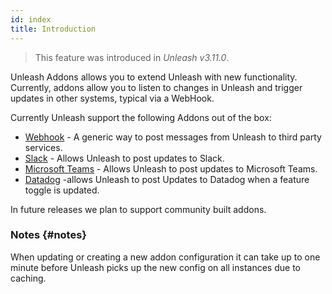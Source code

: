 ```yaml
---
id: index
title: Introduction
---
```


> This feature was introduced in _Unleash v3.11.0_.

Unleash Addons allows you to extend Unleash with new functionality. Currently, addons allow you to listen to changes in Unleash and trigger updates in other systems, typical via a WebHook.

Currently Unleash support the following Addons out of the box:

- [Webhook](./webhook) - A generic way to post messages from Unleash to third party services.
- [Slack](./slack) - Allows Unleash to post updates to Slack.
- [Microsoft Teams](./teams) - Allows Unleash to post updates to Microsoft Teams.
- [Datadog](./datadog) -allows Unleash to post Updates to Datadog when a feature toggle is updated.

In future releases we plan to support community built addons.

### Notes {#notes}

When updating or creating a new addon configuration it can take up to one minute before Unleash picks up the new config on all instances due to caching.
